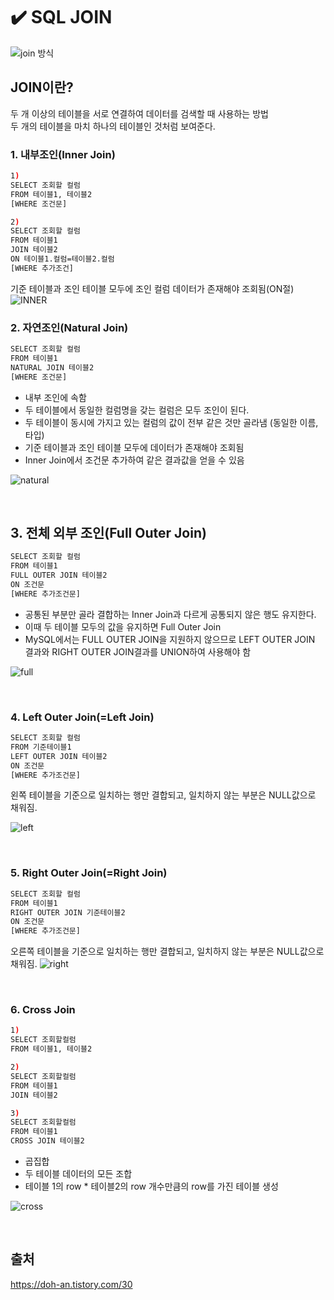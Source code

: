 # ✔️ SQL JOIN
![join 방식](https://user-images.githubusercontent.com/28242121/152283566-52947b65-f72d-4b20-b38b-8bdc5d417f9b.png)

## JOIN이란?
두 개 이상의 테이블을 서로 연결하여 데이터를 검색할 때 사용하는 방법<br>
두 개의 테이블을 마치 하나의 테이블인 것처럼 보여준다.
<br>

### 1. 내부조인(Inner Join)
```sh
1) 
SELECT 조회할 컬럼
FROM 테이블1, 테이블2
[WHERE 조건문]

2)
SELECT 조회할 컬럼
FROM 테이블1
JOIN 테이블2
ON 테이블1.컬럼=테이블2.컬럼
[WHERE 추가조건]
```
기준 테이블과 조인 테이블 모두에 조인 컬럼 데이터가 존재해야 조회됨(ON절)
![INNER](https://user-images.githubusercontent.com/28242121/152287968-a24079f0-41e5-4dab-b394-7c6716619ca4.png)
<br>

### 2. 자연조인(Natural Join)
```sh
SELECT 조회할 컬럼
FROM 테이블1
NATURAL JOIN 테이블2
[WHERE 조건문]
```
- 내부 조인에 속함
- 두 테이블에서 동일한 컬럼명을 갖는 컬럼은 모두 조인이 된다.
- 두 테이블이 동시에 가지고 있는 컬럼의 값이 전부 같은 것만 골라냄 (동일한 이름, 타입)
- 기준 테이블과 조인 테이블 모두에 데이터가 존재해야 조회됨
- Inner Join에서 조건문 추가하여 같은 결과값을 얻을 수 있음


![natural](https://user-images.githubusercontent.com/28242121/152288315-485274a6-55ff-42c4-ac2c-b5433e2e8c08.png)

<br>

## 3. 전체 외부 조인(Full Outer Join)

```sh
SELECT 조회할 컬럼
FROM 테이블1
FULL OUTER JOIN 테이블2
ON 조건문
[WHERE 추가조건문]

```

- 공통된 부분만 골라 결합하는 Inner Join과 다르게 공통되지 않은 행도 유지한다.
- 이때 두 테이블 모두의 값을 유지하면 Full Outer Join
- MySQL에서는 FULL OUTER JOIN을 지원하지 않으므로 LEFT OUTER JOIN 결과와 RIGHT OUTER JOIN결과를 UNION하여 사용해야 함

![full](https://user-images.githubusercontent.com/28242121/152288659-c736186c-8ade-4fc0-bc5d-61e9d8da1c82.png)

<br>

### 4. Left Outer Join(=Left Join)

```sh
SELECT 조회할 컬럼
FROM 기준테이블1
LEFT OUTER JOIN 테이블2
ON 조건문
[WHERE 추가조건문]
```
왼쪽 테이블을 기준으로 일치하는 행만 결합되고, 일치하지 않는 부분은 NULL값으로 채워짐.

![left](https://user-images.githubusercontent.com/28242121/152288867-c6f72990-c250-4a85-b16a-2e249174d99b.png)

<br>

### 5. Right Outer Join(=Right Join)
```sh
SELECT 조회할 컬럼
FROM 테이블1
RIGHT OUTER JOIN 기준테이블2
ON 조건문
[WHERE 추가조건문]
```
오른쪽 테이블을 기준으로 일치하는 행만 결합되고, 일치하지 않는 부분은 NULL값으로 채워짐.
![right](https://user-images.githubusercontent.com/28242121/152289309-bd9d4353-5767-484e-aaa2-8307348005f8.png)

<br>

### 6. Cross Join
```sh
1)
SELECT 조회할컬럼
FROM 테이블1, 테이블2

2)
SELECT 조회할컬럼
FROM 테이블1
JOIN 테이블2

3)
SELECT 조회할컬럼
FROM 테이블1
CROSS JOIN 테이블2
```
- 곱집합
- 두 테이블 데이터의 모든 조합
- 테이블 1의 row * 테이블2의 row 개수만큼의 row를 가진 테이블 생성

![cross](https://user-images.githubusercontent.com/28242121/152289614-435d365c-d944-4df1-a4b9-8428cf9ea1ef.png)

<br>

## 출처
https://doh-an.tistory.com/30
